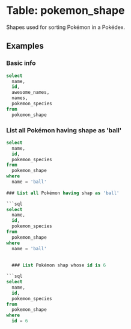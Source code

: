 # Table: pokemon_shape

Shapes used for sorting Pokémon in a Pokédex.

## Examples

### Basic info

```sql
select
  name,
  id,
  awesome_names,
  names,
  pokemon_species
from
  pokemon_shape
```

### List all Pokémon having shape as 'ball'

```sql
select
  name,
  id,
  pokemon_species
from
  pokemon_shape
where
  name = 'ball'
  
### List all Pokémon having shap as 'ball'

```sql
select
  name,
  id,
  pokemon_species
from
  pokemon_shape
where
  name = 'ball'
  
  
  ### List Pokémon shap whose id is 6

```sql
select
  name,
  id,
  pokemon_species
from
  pokemon_shape
where
  id = 6